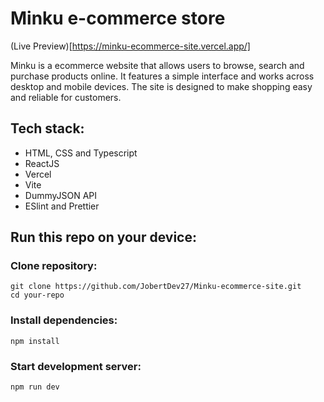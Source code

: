 # Minku e-commerce store

(Live Preview)[https://minku-ecommerce-site.vercel.app/]

Minku is a ecommerce website that allows users to browse, search and purchase products online. It features a simple interface and works across desktop and mobile devices. The site is designed to make shopping easy and reliable for customers.

## Tech stack:

- HTML, CSS and Typescript
- ReactJS
- Vercel
- Vite
- DummyJSON API
- ESlint and Prettier

## Run this repo on your device:

### Clone repository:

```
git clone https://github.com/JobertDev27/Minku-ecommerce-site.git
cd your-repo
```

### Install dependencies:

```
npm install
```

### Start development server:

```
npm run dev
```
